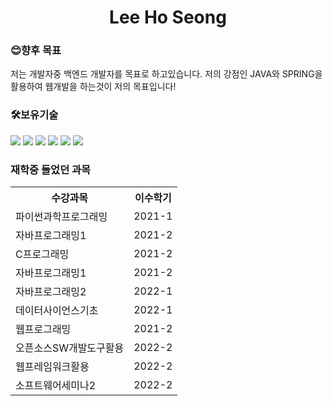 <h1 align = "center" >Lee Ho Seong</h1>

 
<h3> 😊향후 목표</h3>
저는 개발자중 백엔드 개발자를 목표로 하고있습니다. 저의 강점인 JAVA와 SPRING을 활용하여 웹개발을 하는것이 저의 목표입니다!


<h3> 🛠보유기술 </h3>
<div>
   <img src="https://img.shields.io/badge/JAVA-005571?style=flat-square&logo=OpenJDK&logoColor=white"/>
  <img src="https://img.shields.io/badge/SpringFramework-6DB33F?style=flat-square&logo=Spring&logoColor=white"/>
  <img src="https://img.shields.io/badge/Linux-FCC624?style=flat-square&logo=Linux&logoColor=white"/>
  <img src="https://img.shields.io/badge/HTML-E34F26?style=flat-square&logo=HTML5&logoColor=white"/>
  <img src="https://img.shields.io/badge/CSS-15172B6?style=flat-square&logo=CSS3&logoColor=white"/>
  <img src="https://img.shields.io/badge/JavaScript-F7DF1E?style=flat-square&logo=JavaScript&logoColor=white"/>
  <div>
   
   <h3> 재학중 들었던 과목</h3>
<table>
 <tr>
  <th> 수강과목</th>
  <th> 이수학기</th>
 </tr>
  <tr>
  <td>파이썬과학프로그래밍</td>
  <td> 2021-1</td>
 </tr>
 <tr>
  <td>자바프로그래밍1</td>
  <td> 2021-2</td>
 </tr>
  <tr>
  <td>C프로그래밍</td>
  <td> 2021-2</td>
 </tr>
  <tr>
  <td>자바프로그래밍1</td>
  <td> 2021-2</td>
 </tr>
  <tr>
  <td>자바프로그래밍2</td>
  <td> 2022-1</td>
 </tr>
  <tr>
  <td>데이터사이언스기초</td>
  <td> 2022-1</td>
 </tr>
  <tr>
  <td>웹프로그래밍</td>
  <td> 2021-2</td>
 </tr>
  <tr>
  <td>오픈소스SW개발도구활용</td>
  <td> 2022-2</td>
 </tr>
  <tr>
  <td>웹프레임워크활용</td>
  <td> 2022-2</td>
 </tr>
  <tr>
  <td>소프트웨어세미나2</td>
  <td> 2022-2</td>
 </tr>
   </table>

